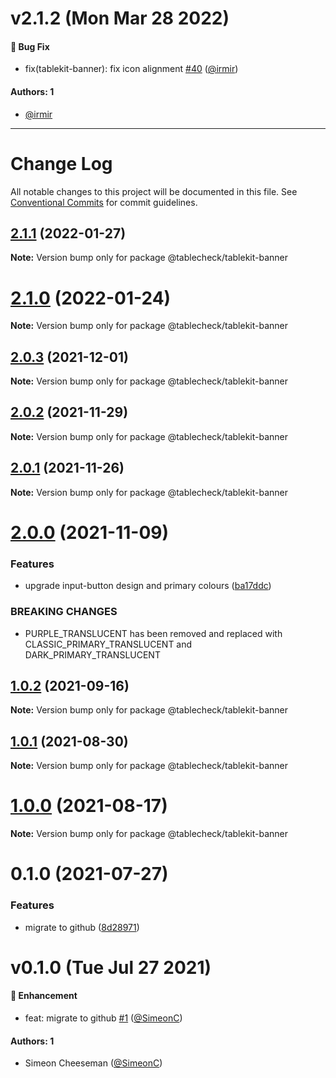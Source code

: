 # v2.1.2 (Mon Mar 28 2022)

#### 🐛 Bug Fix

- fix(tablekit-banner): fix icon alignment [#40](https://github.com/tablecheck/tablekit/pull/40) ([@irmir](https://github.com/irmir))

#### Authors: 1

- [@irmir](https://github.com/irmir)

---

# Change Log

All notable changes to this project will be documented in this file.
See [Conventional Commits](https://conventionalcommits.org) for commit guidelines.

## [2.1.1](https://github.com/tablecheck/tablekit/compare/@tablecheck/tablekit-banner@2.1.0...@tablecheck/tablekit-banner@2.1.1) (2022-01-27)

**Note:** Version bump only for package @tablecheck/tablekit-banner





# [2.1.0](https://github.com/tablecheck/tablekit/compare/@tablecheck/tablekit-banner@2.0.3...@tablecheck/tablekit-banner@2.1.0) (2022-01-24)

**Note:** Version bump only for package @tablecheck/tablekit-banner





## [2.0.3](https://github.com/tablecheck/tablekit/compare/@tablecheck/tablekit-banner@2.0.2...@tablecheck/tablekit-banner@2.0.3) (2021-12-01)

**Note:** Version bump only for package @tablecheck/tablekit-banner





## [2.0.2](https://github.com/tablecheck/tablekit/compare/@tablecheck/tablekit-banner@2.0.1...@tablecheck/tablekit-banner@2.0.2) (2021-11-29)

**Note:** Version bump only for package @tablecheck/tablekit-banner





## [2.0.1](https://github.com/tablecheck/tablekit/compare/@tablecheck/tablekit-banner@2.0.0...@tablecheck/tablekit-banner@2.0.1) (2021-11-26)

**Note:** Version bump only for package @tablecheck/tablekit-banner





# [2.0.0](https://github.com/tablecheck/tablekit/compare/@tablecheck/tablekit-banner@1.0.2...@tablecheck/tablekit-banner@2.0.0) (2021-11-09)


### Features

* upgrade input-button design and primary colours ([ba17ddc](https://github.com/tablecheck/tablekit/commit/ba17ddccb7634573f8c151a734d2f1acb3b82ec7))


### BREAKING CHANGES

* PURPLE_TRANSLUCENT has been removed and replaced with CLASSIC_PRIMARY_TRANSLUCENT and DARK_PRIMARY_TRANSLUCENT





## [1.0.2](https://github.com/tablecheck/tablekit/compare/@tablecheck/tablekit-banner@1.0.1...@tablecheck/tablekit-banner@1.0.2) (2021-09-16)

**Note:** Version bump only for package @tablecheck/tablekit-banner





## [1.0.1](https://github.com/tablecheck/tablekit/compare/@tablecheck/tablekit-banner@1.0.0...@tablecheck/tablekit-banner@1.0.1) (2021-08-30)

**Note:** Version bump only for package @tablecheck/tablekit-banner





# [1.0.0](https://github.com/tablecheck/tablekit/compare/@tablecheck/tablekit-banner@0.1.0...@tablecheck/tablekit-banner@1.0.0) (2021-08-17)

**Note:** Version bump only for package @tablecheck/tablekit-banner





# 0.1.0 (2021-07-27)


### Features

* migrate to github ([8d28971](https://github.com/tablecheck/tablekit/commit/8d28971175010fcb2a3cd9c48a749e7af1bdc9f9))





# v0.1.0 (Tue Jul 27 2021)

#### 🚀 Enhancement

- feat: migrate to github [#1](https://github.com/tablecheck/tablekit/pull/1) ([@SimeonC](https://github.com/SimeonC))

#### Authors: 1

- Simeon Cheeseman ([@SimeonC](https://github.com/SimeonC))
